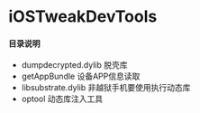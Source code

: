 # iOSTweakDevTools

#### 目录说明
- dumpdecrypted.dylib 脱壳库
- getAppBundle 设备APP信息读取
- libsubstrate.dylib 非越狱手机要使用执行动态库
- optool 动态库注入工具
